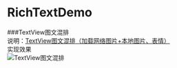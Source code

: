 # RichTextDemo
###TextView图文混排    
说明：[TextView图文混排（加载网络图片+本地图片、表情）](http://www.jianshu.com/p/898e1418a676)  
实现效果  
![TextView图文混排](https://github.com/tudou0digua/RichTextDemo/blob/master/device-2016-12-12-112938.png)  
